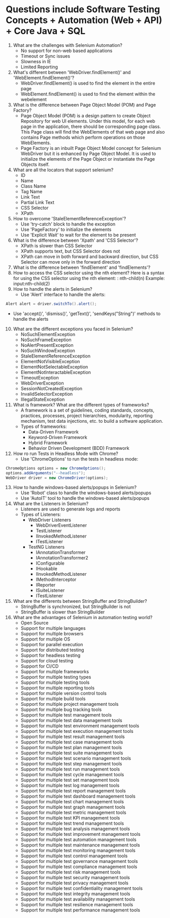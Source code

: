 # Questions include Software Testing Concepts + Automation (Web + API) + Core Java + SQL

1. What are the challenges with Selenium Automation?
   - No support for non-web based applications
   - Timeout or Sync issues
   - Slowness in IE
   - Limited Reporting
2. What's different between 'WebDriver.findElement()' and 'WebElement.findElement()'?
   - WebDriver.findElement() is used to find the element in the entire page
   - WebElement.findElement() is used to find the element within the webelement
3. What is the difference between Page Object Model (POM) and Page Factory?
   - Page Object Model (POM) is a design pattern to create Object Repository for web UI elements. Under this model, for each web page in the application, there should be corresponding page class. This Page class will find the WebElements of that web page and also contains Page methods which perform operations on those WebElements.
   - Page Factory is an inbuilt Page Object Model concept for Selenium WebDriver but it is enhanced by Page Object Model. It is used to initialize the elements of the Page Object or instantiate the Page Objects itself.
4. What are all the locators that support selenium?
   - ID
   - Name
   - Class Name
   - Tag Name
   - Link Text
   - Partial Link Text
   - CSS Selector
   - XPath
5. How to overcome 'StaleElementReferenceException'?
   - Use 'try-catch' block to handle the exception
   - Use 'PageFactory' to initialize the elements
   - Use 'Explicit Wait' to wait for the element to be present
6. What is the difference between 'Xpath' and 'CSS Selector'?
   - XPath is slower than CSS Selector
   - XPath supports text, but CSS Selector does not
   - XPath can move in both forward and backward direction, but CSS Selector can move only in the forward direction
7. What is the difference between 'findElement' and 'findElements'?
8. How to access the CSS selector using the nth element?
   Here is a syntax for using the CSS selector using the nth element: <type>: nth-child(n)
   Example: input:nth-child(2)
9. How to handle the alerts in Selenium?
   - Use 'Alert' interface to handle the alerts: 
  ```java
  Alert alert = driver.switchTo().alert();
  ```
   - Use 'accept()', 'dismiss()', 'getText()', 'sendKeys("String")' methods to handle the alerts
10. What are the different exceptions you faced in Selenium?
    - NoSuchElementException
    - NoSuchFrameException
    - NoAlertPresentException
    - NoSuchWindowException
    - StaleElementReferenceException
    - ElementNotVisibleException
    - ElementNotSelectableException
    - ElementNotInteractableException
    - TimeoutException
    - WebDriverException
    - SessionNotCreatedException
    - InvalidSelectorException
    - IllegalStateException
11. What is framework? What are the different types of frameworks?
    - A framework is a set of guidelines, coding standards, concepts, practices, processes, project hierarchies, modularity, reporting mechanism, test data injections, etc. to build a software application.
    - Types of frameworks:
      - Data-Driven Framework
      - Keyword-Driven Framework
      - Hybrid Framework
      - Behavior Driven Development (BDD) Framework
12. How ro run Tests in Headless Mode with Chrome?
    - Use 'ChromeOptions' to run the tests in headless mode:
  ```java
  ChromeOptions options = new ChromeOptions();
  options.addArguments("--headless");
  WebDriver driver = new ChromeDriver(options);
  ```
13. How to handle windows-based alerts/popups in Selenium?
    - Use 'Robot' class to handle the windows-based alerts/popups
    - Use 'AutoIT' tool to handle the windows-based alerts/popups
14. What are the Listeners in Selenium?
    - Listeners are used to generate logs and reports
    - Types of Listeners:
      - WebDriver Listeners
        - WebDriverEventListener
        - TestListener
        - IInvokedMethodListener
        - ITestListener
      - TestNG Listeners
        - IAnnotationTransformer
        - IAnnotationTransformer2
        - IConfigurable
        - IHookable
        - IInvokedMethodListener
        - IMethodInterceptor
        - IReporter
        - ISuiteListener
        - ITestListener
15. What are the differents between StringBuffer and StringBuilder?
    - StringBuffer is synchronized, but StringBuilder is not
    - StringBuffer is slower than StringBuilder
16. What are the advantages of Selenium in automation testing world?
    - Open Source
    - Support for multiple languages
    - Support for multiple browsers
    - Support for multiple OS
    - Support for parallel execution
    - Support for distributed testing
    - Support for headless testing
    - Support for cloud testing
    - Support for CI/CD
    - Support for multiple frameworks
    - Support for multiple testing types
    - Support for multiple testing tools
    - Support for multiple reporting tools
    - Support for multiple version control tools
    - Support for multiple build tools
    - Support for multiple project management tools
    - Support for multiple bug tracking tools
    - Support for multiple test management tools
    - Support for multiple test data management tools
    - Support for multiple test environment management tools
    - Support for multiple test execution management tools
    - Support for multiple test result management tools
    - Support for multiple test case management tools
    - Support for multiple test plan management tools
    - Support for multiple test suite management tools
    - Support for multiple test scenario management tools
    - Support for multiple test step management tools
    - Support for multiple test run management tools
    - Support for multiple test cycle management tools
    - Support for multiple test set management tools
    - Support for multiple test log management tools
    - Support for multiple test report management tools
    - Support for multiple test dashboard management tools
    - Support for multiple test chart management tools
    - Support for multiple test graph management tools
    - Support for multiple test metric management tools
    - Support for multiple test KPI management tools
    - Support for multiple test trend management tools
    - Support for multiple test analysis management tools
    - Support for multiple test improvement management tools
    - Support for multiple test automation management tools
    - Support for multiple test maintenance management tools
    - Support for multiple test monitoring management tools
    - Support for multiple test control management tools
    - Support for multiple test governance management tools
    - Support for multiple test compliance management tools
    - Support for multiple test risk management tools
    - Support for multiple test security management tools
    - Support for multiple test privacy management tools
    - Support for multiple test confidentiality management tools
    - Support for multiple test integrity management tools
    - Support for multiple test availability management tools
    - Support for multiple test resilience management tools
    - Support for multiple test performance management tools